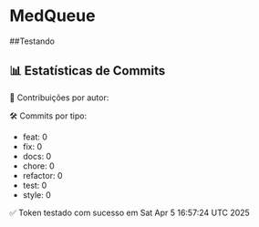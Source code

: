 # MedQueue
##Testando
<!-- COMMIT_STATS_START -->
## 📊 Estatísticas de Commits

👤 Contribuições por autor:

🛠️ Commits por tipo:
- feat: 0
- fix: 0
- docs: 0
- chore: 0
- refactor: 0
- test: 0
- style: 0
<!-- COMMIT_STATS_END -->
✅ Token testado com sucesso em Sat Apr  5 16:57:24 UTC 2025
